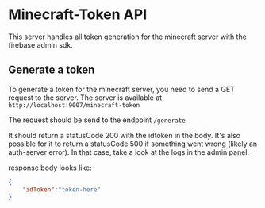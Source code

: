 # Minecraft-Token API
This server handles all token generation for the minecraft server with the firebase admin sdk.

## Generate a token
To generate a token for the minecraft server, you need to send a GET request to the server. The server is available at `http://localhost:9007/minecraft-token`

The request should be send to the endpoint `/generate`

It should return a statusCode 200 with the idtoken in the body. It's also possible for it to return a statusCode 500 if something went wrong (likely an auth-server error). In that case, take a look at the logs in the admin panel.

response body looks like:

```json
{
    "idToken":"token-here"
}
```